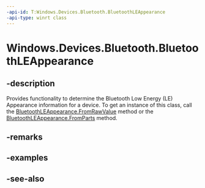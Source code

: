 ```yaml
---
-api-id: T:Windows.Devices.Bluetooth.BluetoothLEAppearance
-api-type: winrt class
---
```


<!-- Class syntax.
public class BluetoothLEAppearance : Windows.Devices.Bluetooth.IBluetoothLEAppearance
-->

# Windows.Devices.Bluetooth.BluetoothLEAppearance

## -description
Provides functionality to determine the Bluetooth Low Energy (LE) Appearance information for a device. To get an instance of this class, call the [BluetoothLEAppearance.FromRawValue](bluetoothleappearance_fromrawvalue.md) method or the [BluetoothLEAppearance.FromParts](bluetoothleappearance_fromparts.md) method.

## -remarks

## -examples

## -see-also

